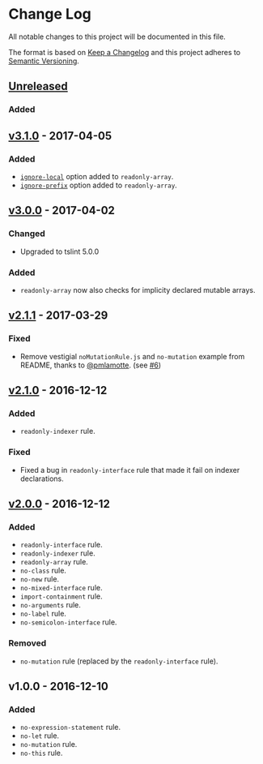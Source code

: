 # Change Log
All notable changes to this project will be documented in this file.

The format is based on [Keep a Changelog](http://keepachangelog.com/) 
and this project adheres to [Semantic Versioning](http://semver.org/).

## [Unreleased]
### Added

## [v3.1.0] - 2017-04-05
### Added
- [`ignore-local`](https://github.com/jonaskello/tslint-immutable#using-the-ignore-local-option) option added to `readonly-array`.
- [`ignore-prefix`](https://github.com/jonaskello/tslint-immutable#using-the-ignore-local-option) option added to `readonly-array`.

## [v3.0.0] - 2017-04-02
### Changed
- Upgraded to tslint 5.0.0

### Added
- `readonly-array` now also checks for implicity declared mutable arrays.

## [v2.1.1] - 2017-03-29
### Fixed
- Remove vestigial `noMutationRule.js` and `no-mutation` example from README, thanks to [@pmlamotte](https://github.com/pmlamotte). (see [#6](https://github.com/jonaskello/tslint-immutable/pull/6))

## [v2.1.0] - 2016-12-12
### Added
- `readonly-indexer` rule.

### Fixed
- Fixed a bug in `readonly-interface` rule that made it fail on indexer declarations.

## [v2.0.0] - 2016-12-12
### Added
- `readonly-interface` rule.
- `readonly-indexer` rule.
- `readonly-array` rule.
- `no-class` rule.
- `no-new` rule.
- `no-mixed-interface` rule.
- `import-containment` rule.
- `no-arguments` rule.
- `no-label` rule.
- `no-semicolon-interface` rule.

### Removed
- `no-mutation` rule (replaced by the `readonly-interface` rule).

## v1.0.0 - 2016-12-10
### Added
- `no-expression-statement` rule.
- `no-let` rule.
- `no-mutation` rule.
- `no-this` rule.

[Unreleased]: https://github.com/jonaskello/tslint-immutable/compare/v3.1.0...master
[v3.1.0]: https://github.com/jonaskello/tslint-immutable/compare/v3.0.0...v3.1.0
[v3.0.0]: https://github.com/jonaskello/tslint-immutable/compare/v2.1.1...v3.0.0
[v2.1.2]: https://github.com/jonaskello/tslint-immutable/compare/v2.1.1...v2.1.2
[v2.1.1]: https://github.com/jonaskello/tslint-immutable/compare/v2.1.0...v2.1.1
[v2.1.0]: https://github.com/jonaskello/tslint-immutable/compare/v2.0.0...v2.1.0
[v2.0.0]: https://github.com/jonaskello/tslint-immutable/compare/v1.0.0...v2.0.0

